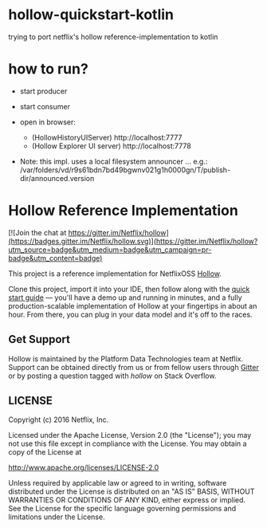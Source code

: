 # hollow-quickstart-kotlin
trying to port netflix's hollow reference-implementation to kotlin

# how to run?

- start producer
- start consumer
- open in browser:
    - (HollowHistoryUIServer) http://localhost:7777
    - (Hollow Explorer UI server) http://localhost:7778
    
- Note: this impl. uses a local filesystem announcer ...
  e.g.: /var/folders/vd/r9s61bdn7bd49bgwnv021g1h0000gn/T/publish-dir/announced.version

# Hollow Reference Implementation

[![Join the chat at https://gitter.im/Netflix/hollow](https://badges.gitter.im/Netflix/hollow.svg)](https://gitter.im/Netflix/hollow?utm_source=badge&utm_medium=badge&utm_campaign=pr-badge&utm_content=badge)

This project is a reference implementation for NetflixOSS [Hollow](https://github.com/Netflix/hollow).  

Clone this project, import it into your IDE, then follow along with the [quick start guide](http://hollow.how/quick-start) — you'll have a demo up and running in minutes, and a fully production-scalable implementation of Hollow at your fingertips in about an hour.  From there, you can plug in your data model and it's off to the races.

## Get Support

Hollow is maintained by the Platform Data Technologies team at Netflix.  Support can be obtained directly from us or from fellow users through [Gitter](https://gitter.im/Netflix/hollow) or by posting a question tagged with _hollow_ on Stack Overflow.

## LICENSE

Copyright (c) 2016 Netflix, Inc.

Licensed under the Apache License, Version 2.0 (the "License");
you may not use this file except in compliance with the License.
You may obtain a copy of the License at

<http://www.apache.org/licenses/LICENSE-2.0>

Unless required by applicable law or agreed to in writing, software
distributed under the License is distributed on an "AS IS" BASIS,
WITHOUT WARRANTIES OR CONDITIONS OF ANY KIND, either express or implied.
See the License for the specific language governing permissions and
limitations under the License.
